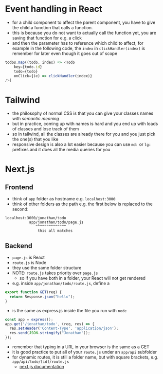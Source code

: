 # Event handling in React
* for a child component to affect the parent component, you have to give the child a function that calls a function.
* this is because you do not want to actually call the function yet, you are saving that function for e.g. a click
* and then the parameter has to reference which child to affect, for example in the following code, the `index` in `clickHandler(index)` is remember for later even though it goes out of scope

```js
todos.map((todo, index) => <Todo
    key={todo.id}
    todo={todo}
    onClick={(e) => clickHandler(index)}
/>)
```

# Tailwind
* the philosophy of normal CSS is that you can give your classes names with *semantic meaning*
* but in practice, coming up with names is hard and you end up with loads of classes and lose track of them
* so in tailwind, all the classes are already there for you and you just pick the one(s) that you like
* responsive design is also a lot easier because you can use `md:` or `lg:` prefixes and it does all the media queries for you


# Next.js
## Frontend
* think of `app` folder as hostname e.g. `localhost:3000` 
* think of other folders as the path e.g. the first below is replaced to the second:
```
localhost:3000/jonathan/todo
           app/jonathan/todo/page.js
              ^^^^^^^^^^^^^^
               this all matches
```
## Backend
* `page.js` is React
* `route.js` is Node
* they use the same folder structure
* NOTE: `route.js` takes priority over `page.js`
  * so if you have both in a folder, your React will not get rendered
* e.g. inside `app/jonathan/todo/route.js`, define a
```js
export function GET(req) {
  return Response.json("hello");
}
```
* is the same as express.js inside the file you run with `node`
```js
const app = express();
app.get('/jonathan/todo', (req, res) => {
  res.setHeader('Content-Type', 'application/json');
  res.send(JSON.stringify("Jonathan"));
});
```
* remember that typing in a URL in your browser is the same as a GET
* it is good practice to put all of your `route.js` under an `app/api` subfolder
* for dynamic routes, it is still a folder name, but with square brackets, e.g. `app/api/todo/[id]/route.js`
  * [next.js documentation](https://nextjs.org/docs/app/building-your-application/routing/dynamic-routes)

